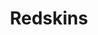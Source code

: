 ---
title: Redskins
crosslinks:
- youtubefactsbot
- nfl
- youtubot
- anti_gif_bot
- MassdropBot
- livven
- NFL_Draft
- highqualitygifs
- nflstreams
- StLouisRams
- reddit_stream
- caps
- u_imguralbumbot
- 49ers
- botwatch
- IAmA
- gundeals
- Colts
- evilleagueofevil
- autotldr
---